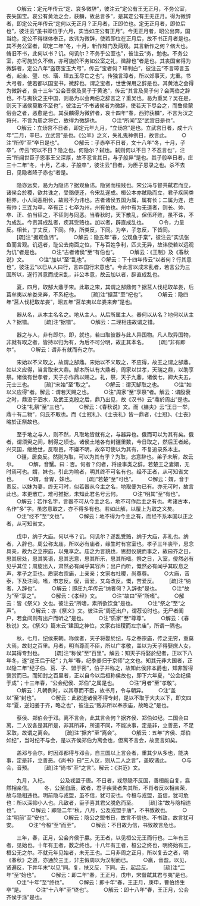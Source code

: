 <!-- { "loadSidebar": true } -->
　　○解云：定元年传云“定、哀多微辞”，彼注云“定公有王无正月，不务公室，丧失国宝。哀公有黄池之会，获麟，故总言多”，是其定公有王无正月。得为微辞者，即定公元年传云“定何以无正月？正月者，正即位也。定无正月者，即位后也”，彼注云“虽书即位于六月，实当如庄公有正月”。今无正月者，昭公出奔，国当绝，定公不得继体奉正，故讳为微辞，使若即位在正月后，故不书正月者是也。其不务公室者，即定二年“冬，十月，新作雉门及两观。其言新作之何？脩大也。脩旧不书，此何以书？讥。何讥尔？不务乎公室也”，彼注云“务，勉也。不务公室，亦可施於久不脩，亦可施於不务如公室之礼，微辞也”者是也。其丧国宝得为微辞者，定公八年“盗窃宝玉大弓”，传云“宝者何？璋判白”，彼注云“不言璋言玉者，起圭、璧、琮、璜、璋五玉尽亡之也”。传独言璋者，所以郊事天，尢重。书大弓者，使若都以国宝书，微辞也。谓之宝者，世世保用之辞是也。其黄池之会得为微辞者，哀十三年“公会晋侯及吴子于黄池”，传云“其言及吴子何？会两伯之辞也。不与夷狄之主中国，则曷为以会两伯之辞言之？重吴也。曷为重吴？吴在是，则天下诸侯莫敢不至也”，彼注云“不书诸侯者为微辞，使若天下尽会之，而鲁侯蒙俗会之者，恶愈是也。其获麟得为微辞者，哀十四年“春，西狩获麟”，不言为汉之将兴，不言为周之将亡，故得为微辞也。
　　○注“所闻”至“武宫日是也”。
　　○解云：立炀宫不日者，即定元年九月，“立炀宫”是也。立武宫日者，成十六年“二月，辛巳，立武宫”是也。《公羊》之义，失礼鬼神例日，故言此。
　　○注“所传”至“卒日是也”。
　　○解云：子赤卒不日者，文十八年“冬，十月，子卒”，传云“何以不日？隐之也。何隐尔？弑也。弑则何以不日？不忍言也”，注云“所闻世臣子恩事王父深厚，故不忍言其日，与子般异”是也。其子般卒日者，庄三十二年“冬，十月，乙未，子般卒”，彼注云“日者，为臣子恩录之也。杀不去日，见隐者降子赤也”者是。

　　隐亦远矣，曷为为隐讳？据观鱼讳。隐贤而桓贱也。宋公冯与督共弑君而立，诸侯会於稷，欲共诛之，受赂便还，令宋乱遂成。桓公本亦弑隐而立，君子疾同类相养，小人同恶相长，故贱不为讳也。古者诸侯五国为属，属有长；二属为连，连有帅；三连为卒，卒有正；七卒为州，州有伯也。州中有为无道者，则长、帅、卒、正、伯当征之，不征则与同恶。当春秋时，天下散乱，保伍坏败，虽不诛，不为成乱。今责其成乱者，疾其受赂也。加以者，辟直成乱也。
　　○令，力呈反。相长，丁丈反，下同。帅，所类反，下同。为卒，子忽反，下皆同。
　　[疏]注“据观鱼讳”。
　　○解云：隐五年“春，公观鱼于棠”，彼注云“实讥张鱼而言观。讥远者，耻公去南面之位，下与百姓争利，匹夫无异，故讳使若以远观为讥”者是也。
　　○注“古者诸侯”至“有伯也”。
　　○解云：《王制》及《春秋说》文。
　　○注“加以”至“乱也”。
　　○解云：下十四年传云“以者何？行其意也”，彼注云“以巳从人曰行，言四国行宋意也”。今此言以成宋乱者，若言公为三国所以，遂行其意而成宋乱，非公本意，故云加以者，辟直成乱也。

　　夏，四月，取郜大鼎于宋。此取之宋，其谓之郜鼎何？据莒人伐杞取牟娄，后莒牟夷以牟娄来奔，不系杞也。
　　[疏]注“据莒”至“杞也”。
　　○解云：隐四年“莒人伐杞取牟娄”，昭五年“莒牟夷以牟娄来奔”是也。

　　器从名，从本主名名之。地从主人。从后所属主人。器何以从名？地何以从主人？据错。
　　[疏]注“据错”。
　　○解云：二理相违故谓之错。

　　器之与人，非有即尔。即，就也，若曰取彼器与此人异国物。凡人取异国物，非就有取之者，皆持以归为有，为后不可分明，故正其本名。
　　[疏]“非有即尔”。
　　○解云：谓非有就而有之尔。

　　宋始以不义取之，故谓之郜鼎。宋始以不义取之，不应得，故王之谓之郜鼎。如以义应得，当言取宋大鼎。郜本所以有大鼎者，周家以世孝，天瑞之鼎，以助享祭。诸侯有世孝者，天子亦作鼎以赐之。礼，祭，天子九鼎，诸侯七，卿大夫五，元士三也。
　　[疏]“宋始”至“取之”。
　　○解云：谓灭郜取之也。
　　○注“如以义应得”者。解云：谓若天赐之也。
　　○注“周家”至“享祭”者。解云：谓殷衰之时，鼎没于泗水，及武王克殷之后，鼎乃出见，故《汉书》云“鼎於周出”是也。
　　○注“礼祭”至“三也”。
　　○解云：《春秋说》文。而《膳夫》云“王日一举，鼎十有二物”，何氏不取也。而《士冠礼》、《士丧礼》皆一鼎者，《士冠》、《士丧》略於正祭故也。

　　至乎地之与人，则不然，凡取地皆就有之，与器异也。俄而可以为其有矣。俄者，谓须臾之间，制得之顷也。诸侯土地各有封疆里数，今日取之，然后王者起，兴灭国，继绝世，反取邑，不嫌不明，故卒可使以为其有，不复追录系本主。
　　○疆，居良反。然则为取，可以为其有乎？为取，恣意辞也。弟子未解，故云尔。
　　○解，音蟹。曰：否。何者？何者，将设事类之辞。若楚王之妻媦，无时焉可也。媦，妹也。引此为喻者，明其终不可名有也。经不正者，从可知省文也。
　　○媦，音胃，妹也。
　　[疏]“若楚”至“可也”。
　　○解云：媦，音于贵反。以妹为妻，终无可时，似若器从今主之名，地取便为已有。亦无可时，故言此也。本更散亡，难可推据，未知此君名号云何。
　　○注“明其”至“有也”。
　　○解云：若作名字，言器不可从今主之名，地不可作后主之有也。考诸古本，名作“多”字。虽恣意取之，亦不得多有也。若如此解，以覆上为取之义矣。
　　○注“经不”至“文也”。
　　○解云：地不得为今主之有，而经不系本国以正之者，从可知省文。

　　戊申，纳于大庙。何以书？讥。何讥尔？遂乱受赂，纳于大庙，非礼也。纳者，入辞也。周公称太庙，所以必有庙者，缘生时有宫室也。孝子三年丧毕，思念具亲，故为之立宗庙，以鬼享之。庙之为言貌也，思想仪貌而事之，故曰齐之日，思其居处，思其笑语，思其志意，思其所乐，思其所嗜。祭之日，入室，僾然必有见乎其位；周旋出入，肃然必有闻乎其容声；出户而听，慨然必有闻乎其叹息之声，孝子之至也。质家右宗庙，上亲亲；文家右社稷，尚尊尊。
　　○大庙，音泰，下及注同。嗜，市志反。僾，音爱，又乌改反。慨，苦爱反。
　　[疏]注“纳者，入辞也”。
　　○解云：即庄九年传云“纳者何？入辞也”是也。
　　○注“故为”至“享之”。
　　○解云：《孝经》文。
　　○注“故曰”至“所嗜”。
　　○解云：皆《祭义》文也。彼注云“所嗜，素所欲饮食”是也。
　　○注“祭之”至“之声”。
　　○解云：亦《祭义》文。彼注云“周还出户，谓荐设时也。无尸者阖户，若食间则有出户而听之”是也。
　　○注“质家”至“尊尊”。
　　○解云：《春秋说》文。《祭义》篇末云“建国之神位，文家右社稷而左宗庙”，所谓一隅也。

　　秋，七月，纪侯来朝。称侯者，天子将娶於纪，与之奉宗庙，传之无穷，重莫大焉，故封之百里。月者，明当尊而不臣，所以广孝敬，盖以为天子得娶庶人女，以其得专封也。
　　[疏]注“称侯”至“百里”。解云：知天子将娶於纪者，正以下八年冬，遂“逆王后于纪”；九年“春，纪季姜归于京师”之文也。知其元非大国者，正以隐二年“纪子伯、莒、子、盟于密”，伯子并称之，故知此侯非本爵也，知非暂得褒赏而已。而知封之百里者，正以自今以后桓称侯故也，即下六年夏，“公会纪侯于成”；十三年春，“公会纪侯、郑伯”之属是也。
　　○注“月者”至“孝敬”。
　　○解云：凡朝例时，以其尊而不臣，故书月，令与朝异。
　　○注“盖以”至“封也”。
　　○解云：此欲道诸侯不得专封，是以不取于大夫以下，即文四年“夏，逆妇姜于齐，略之也”，彼注云“贱非所以奉宗庙，故略之”是也。

　　蔡侯、郑伯会于邓。离不言会，此其言会何？据齐侯、郑伯如纪。二国会曰离，二人议各是其所是，非其所非，所道不同，不能决事，定是非，立善恶，不足采取，故谓之离会。
　　[疏]注“据齐”至“离会”。
　　○解云：五年“齐侯、郑伯如纪”，当时纪不与会，是以齐侯郑伯为离会也，但离不言会，故变言如矣。

　　盖邓与会尔。时因邓都得与邓会，自三国以上言会者，重其少从多也，能决事，定是非，立善恶。《尚书》曰“三人议，则从二人之言”，盖取诸此。
　　○与会，音预。
　　[疏]注“尚书”至“之言”。解云：《洪范》文。

　　九月，入杞。
　　公及戎盟于唐。不日者，戎怨隐不反国，善桓能自复，翕然相亲信。
　　冬，公至自唐。致者，君子疾贤者失其所，不肖者反以相亲荣，故与隐相违也。明前隐与戎盟，虽不信，犹可安也。今桓与戎盟，虽信，犹可危也：所以深抑小人也。凡致者，臣子喜其君父脱危而至。
　　[疏]注“故与隐相违也”。
　　○解云：即隐二年“秋，八月，公及戎盟于唐”，不书致故也。
　　○注“明前”至“安也”。
　　○解云：隐公之盟书日，故言不信也。不书致，故言犹可安。
　　○注“今桓”至“而至”。
　　○解云：不日故为信，书致故言危也。

　　三年，春，正月，公会齐侯于嬴。无王者，以见桓公无王而行也。二年有王者，见始也。十年有王者，数之终也。十八年有王者，桓公之终也，明终始有王，桓公无之尔。不就元年见始者，未无王也。二月非周之正月，所以复去之者，明《春秋》之道，亦通於三王，非主假周以为汉制而已。
　　○嬴，音盈。以见，贤遍反，下并年末“以见”同。复，扶又反，下同。去，起吕反。
　　[疏]注“二年”至“始也”。
　　○解云：即二年“春，王正月，戊申，宋督弑其君与夷”是也。
　　○注“十年”至“终也”。
　　○解云：即十年“春，王正月，庚申，曹伯终生卒”是。
　　○注“十八年”至“终也”。
　　○解云：即十八年“春，王正月，公会齐侯于泺”是也。
